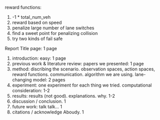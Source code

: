 reward functions:

1. -1 * total_num_veh
2. reward based on speed
3. penalize large number of lane switches
4. find a sweet point for penalizing collision
5. try two kinds of fail safe

Report
Title page: 1 page
1. introduction: easy: 1 page
2. previous work & literature review: papers we presented: 1 page
3. method: discribing the scenario. observation spaces, action spaces, reward functions. communication. algorithm we are using. lane-changing model: 2 pages
4. experiment: one experiment for each thing we tried. computational consideration: 1-2
5. results: results (not good). explanations. why. 1-2
6. discussion / conclusion. 1
7. future work: talk talk… 1
8. citations / acknowledge Aboudy. 1
